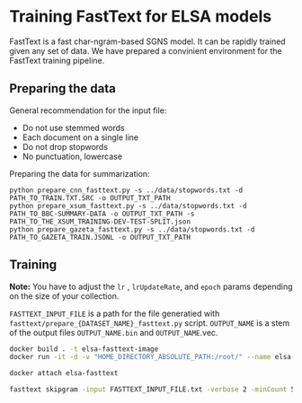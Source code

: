 # Training FastText for ELSA models

FastText is a fast char-ngram-based SGNS model. It can be rapidly trained given any set of data. We have prepared a convinient environment for the FastText training pipeline.

## Preparing the data

General recommendation for the input file:

- Do not use stemmed words
- Each document on a single line
- Do not drop stopwords
- No punctuation, lowercase

Preparing the data for summarization:

```shell
python prepare_cnn_fasttext.py -s ../data/stopwords.txt -d PATH_TO_TRAIN.TXT.SRC -o OUTPUT_TXT_PATH
python prepare_xsum_fasttext.py -s ../data/stopwords.txt -d PATH_TO_BBC-SUMMARY-DATA -o OUTPUT_TXT_PATH -s PATH_TO_THE_XSUM_TRAINING-DEV-TEST-SPLIT.json
python prepare_gazeta_fasttext.py -s ../data/stopwords.txt -d PATH_TO_GAZETA_TRAIN.JSONL -o OUTPUT_TXT_PATH
```

## Training

**Note:** You have to adjust the `lr` , `lrUpdateRate`, and `epoch` params depending on the size of your collection. 

`FASTTEXT_INPUT_FILE` is a path for the file generatied with `fasttext/prepare_{DATASET_NAME}_fasttext.py` script. `OUTPUT_NAME` is a stem of the output files `OUTPUT_NAME.bin` and `OUTPUT_NAME`.vec.

```bash
docker build . -t elsa-fasttext-image
docker run -it -d -v "HOME_DIRECTORY_ABSOLUTE_PATH:/root/" --name elsa-fasttext elsa-fasttext-image

docker attach elsa-fasttext

fasttext skipgram -input FASTTEXT_INPUT_FILE.txt -verbose 2 -minCount 5 -lr 0.05 -dim 100 -ws 5 -epoch 20 -wordNgrams 1 -minn 3 -maxn 7 -loss ns -thread 16 -neg 20 -lrUpdateRate 100 -output OUTPUT_NAME
```
